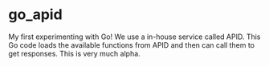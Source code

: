 go_apid
=======

My first experimenting with Go! We use a in-house service called APID. This Go code loads the available functions from APID and then can call them to get responses. This is very much alpha.

